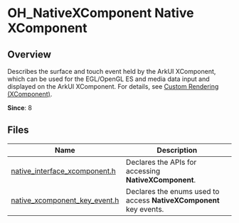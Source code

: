 # OH_NativeXComponent Native XComponent

## Overview

Describes the surface and touch event held by the ArkUI XComponent, which can be used for the EGL/OpenGL ES and media data input and displayed on the ArkUI XComponent. For details, see [Custom Rendering (XComponent)](../../ui/napi-xcomponent-guidelines.md).

**Since**: 8

## Files

| Name| Description|
| -- | -- |
| [native_interface_xcomponent.h](capi-native-interface-xcomponent-h.md) | Declares the APIs for accessing **NativeXComponent**.|
| [native_xcomponent_key_event.h](capi-native-xcomponent-key-event-h.md) | Declares the enums used to access **NativeXComponent** key events.|
